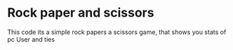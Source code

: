 # Rock paper and scissors
This code its a simple rock papers a scissors game, that shows you stats of pc User and ties
